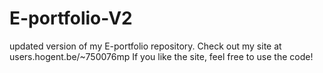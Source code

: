 # E-portfolio-V2

updated version of my E-portfolio repository.
Check out my site at users.hogent.be/~750076mp
If you like the site, feel free to use the code!
